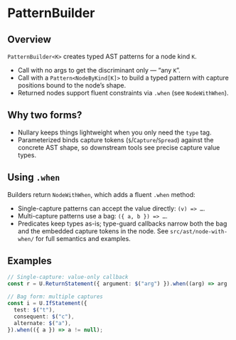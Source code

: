 # PatternBuilder

## Overview

`PatternBuilder<K>` creates typed AST patterns for a node kind `K`.

- Call with no args to get the discriminant only — “any `K`”.
- Call with a `Pattern<NodeByKind[K]>` to build a typed pattern with capture
  positions bound to the node’s shape.
- Returned nodes support fluent constraints via `.when` (see `NodeWithWhen`).

## Why two forms?

- Nullary keeps things lightweight when you only need the `type` tag.
- Parameterized binds capture tokens (`$`/`Capture`/`Spread`) against the
  concrete AST shape, so downstream tools see precise capture value types.

## Using `.when`

Builders return `NodeWithWhen`, which adds a fluent `.when` method:

- Single-capture patterns can accept the value directly: `(v) => …`.
- Multi-capture patterns use a bag: `({ a, b }) => …`.
- Predicates keep types as-is; type-guard callbacks narrow both the bag and the
  embedded capture tokens in the node. See `src/ast/node-with-when/` for full
  semantics and examples.

## Examples

```ts
// Single-capture: value-only callback
const r = U.ReturnStatement({ argument: $("arg") }).when((arg) => arg != null);

// Bag form: multiple captures
const i = U.IfStatement({
  test: $("t"),
  consequent: $("c"),
  alternate: $("a"),
}).when(({ a }) => a != null);
```
